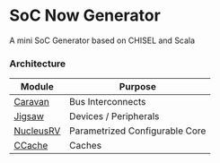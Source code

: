 # SoC Now Generator
A mini SoC Generator based on CHISEL and Scala

### Architecture
| Module  | Purpose |
| ------------- | ------------- |
| [Caravan](https://github.com/merledu/caravan)  | Bus Interconnects  |
| [Jigsaw](https://github.com/merledu/jigsaw)  | Devices / Peripherals  |
| [NucleusRV](https://github.com/merledu/caravan)  | Parametrized Configurable Core  |
| [CCache](https://github.com/shahzaibk23/ccache)  | Caches  |
